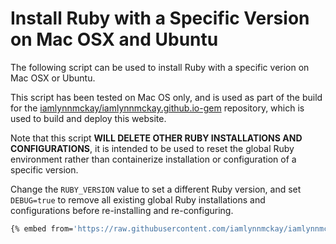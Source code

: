 # Install Ruby with a Specific Version on Mac OSX and Ubuntu

The following script can be used to install Ruby with a specific verion on Mac OSX or Ubuntu.

This script has been tested on Mac OS only, and is used as part of the build for the [iamlynnmckay/iamlynnmckay.github.io-gem](https://github.com/iamlynnmckay/iamlynnmckay.github.io-gem/blob/main/make/setup.sh) repository, which is used to build and deploy this website.

Note that this script **WILL DELETE OTHER RUBY INSTALLATIONS AND CONFIGURATIONS**, it is intended to be used to reset the global Ruby environment rather than containerize installation or configuration of a specific version.

Change the `RUBY_VERSION` value to set a different Ruby version, and set `DEBUG=true` to remove all existing global Ruby installations and configurations before re-installing and re-configuring.

```bash
{% embed from='https://raw.githubusercontent.com/iamlynnmckay/iamlynnmckay.github.io-gem/main/make/setup.sh' raw=true %}
```